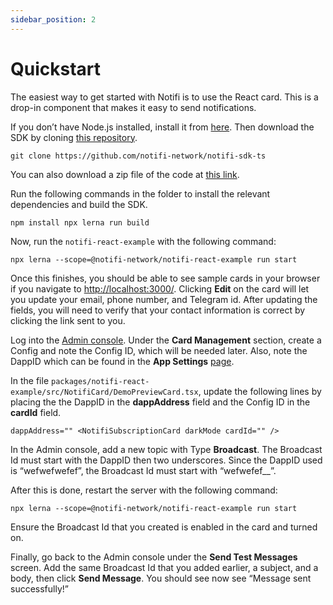 ```yaml
---
sidebar_position: 2
---
```


# Quickstart

The easiest way to get started with Notifi is to use the React card. This is a
drop-in component that makes it easy to send notifications.

If you don’t have Node.js installed, install it from
[here](https://nodejs.org/en). Then download the SDK by cloning
[this repository](https://github.com/notifi-network/notifi-sdk-ts).

```
git clone https://github.com/notifi-network/notifi-sdk-ts
```

You can also download a zip file of the code at
[this link](https://github.com/notifi-network/notifi-sdk-ts/archive/refs/heads/main.zip).

Run the following commands in the folder to install the relevant dependencies
and build the SDK.

```
npm install npx lerna run build
```

Now, run the `notifi-react-example` with the following command:

```
npx lerna --scope=@notifi-network/notifi-react-example run start
```

Once this finishes, you should be able to see sample cards in your browser if
you navigate to [http://localhost:3000/](http://localhost:3000/). Clicking
**Edit** on the card will let you update your email, phone number, and Telegram
id. After updating the fields, you will need to verify that your contact
information is correct by clicking the link sent to you.

Log into the [Admin console](https://admin.dev.notifi.network/cards). Under the
**Card Management** section, create a Config and note the Config ID, which will
be needed later.  Also, note the DappID which can be found in the **App
Settings** [page](https://admin.dev.notifi.network/settings).

In the file `packages/notifi-react-example/src/NotifiCard/DemoPreviewCard.tsx`,
update the following lines by placing the the DappID in the **dappAddress**
field and the Config ID in the **cardId** field.

```
dappAddress="" <NotifiSubscriptionCard darkMode cardId="" />
```

In the Admin console, add a new topic with Type **Broadcast**. The Broadcast Id
must start with the DappID then two underscores. Since the DappID used is
“wefwefwefef”, the Broadcast Id must start with “wefwefef__”.


After this is done, restart the server with the following command:

```
npx lerna --scope=@notifi-network/notifi-react-example run start
```

Ensure the Broadcast Id that you created is enabled in the card and turned on.

Finally, go back to the Admin console under the **Send Test Messages** screen.
Add the same Broadcast Id that you added earlier, a subject, and a body, then
click **Send Message**. You should see now see “Message sent successfully!”

